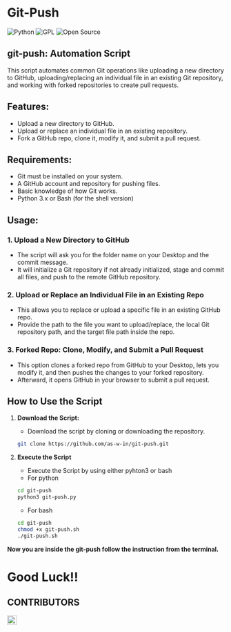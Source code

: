 # Git-Push

![Python](https://img.shields.io/badge/Python-3.12.6-blue?logo=python&logoColor=yellow)
![GPL](https://img.shields.io/badge/License-GPL%20v3-blue.svg)
![Open Source](https://img.shields.io/badge/Open%20Source-Yes-green.svg)


## git-push: Automation Script

This script automates common Git operations like uploading a new directory to GitHub, uploading/replacing an individual file in an existing Git repository, and working with forked repositories to create pull requests.

## Features:
- Upload a new directory to GitHub.
- Upload or replace an individual file in an existing repository.
- Fork a GitHub repo, clone it, modify it, and submit a pull request.

## Requirements:
- Git must be installed on your system.
- A GitHub account and repository for pushing files.
- Basic knowledge of how Git works.
- Python 3.x or Bash (for the shell version)

## Usage:

### 1. Upload a New Directory to GitHub
- The script will ask you for the folder name on your Desktop and the commit message.
- It will initialize a Git repository if not already initialized, stage and commit all files, and push to the remote GitHub repository.

### 2. Upload or Replace an Individual File in an Existing Repo
- This allows you to replace or upload a specific file in an existing GitHub repo.
- Provide the path to the file you want to upload/replace, the local Git repository path, and the target file path inside the repo.

### 3. Forked Repo: Clone, Modify, and Submit a Pull Request
- This option clones a forked repo from GitHub to your Desktop, lets you modify it, and then pushes the changes to your forked repository.
- Afterward, it opens GitHub in your browser to submit a pull request.

## How to Use the Script

1. **Download the Script:**
   - Download the script by cloning or downloading the repository.

   ```bash
   git clone https://github.com/as-w-in/git-push.git

2. **Execute the Script**
   - Execute the Script by using either pyhton3 or bash
   - For python

   ```bash
   cd git-push
   python3 git-push.py
   ```
   - For bash

   ```bash
   cd git-push
   chmod +x git-push.sh
   ./git-push.sh
   ```
**Now you are inside the git-push follow the instruction from the terminal.**

# Good Luck!!

## CONTRIBUTORS
<kbd>[<img title="" alt="Sorry" src="https://avatars.githubusercontent.com/u/78132762?v=4" width="22">](https://github.com/as-w-in)</kbd>


